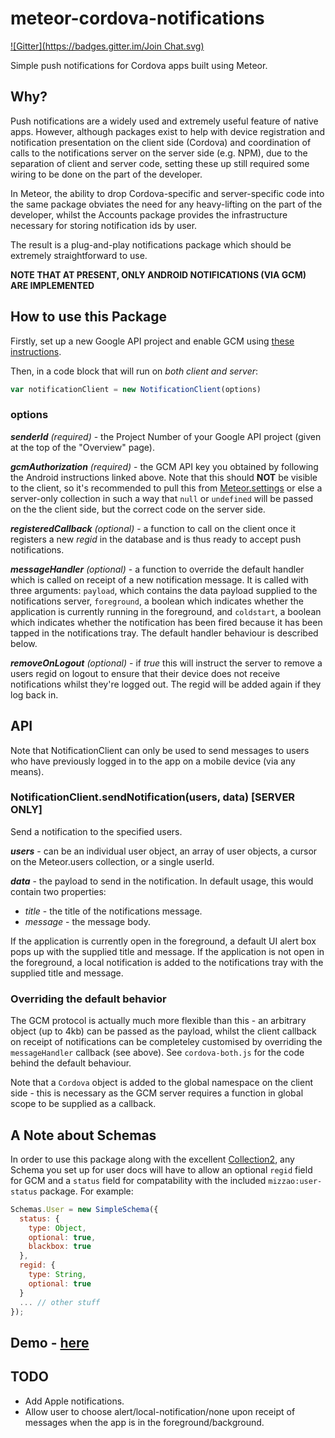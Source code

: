 meteor-cordova-notifications
============================
[![Gitter](https://badges.gitter.im/Join Chat.svg)](https://gitter.im/richsilv/meteor-cordova-notifications?utm_source=badge&utm_medium=badge&utm_campaign=pr-badge&utm_content=badge)

Simple push notifications for Cordova apps built using Meteor.

## Why?

Push notifications are a widely used and extremely useful feature of native apps. However, although packages exist to help with device registration and notification presentation on the client side (Cordova) and coordination of calls to the notifications server on the server side (e.g. NPM), due to the separation of client and server code, setting these up still required some wiring to be done on the part of the developer.

In Meteor, the ability to drop Cordova-specific and server-specific code into the same package obviates the need for any heavy-lifting on the part of the developer, whilst the Accounts package provides the infrastructure necessary for storing notification ids by user.

The result is a plug-and-play notifications package which should be extremely straightforward to use.

**NOTE THAT AT PRESENT, ONLY ANDROID NOTIFICATIONS (VIA GCM) ARE IMPLEMENTED**

## How to use this Package

Firstly, set up a new Google API project and enable GCM using [these instructions](https://console.developers.google.com/flows/enableapi?apiid=googlecloudmessaging&keyType=SERVER_SIDE&r=0.0.0.0/0).

Then, in a code block that will run on *both client and server*:

```javascript
var notificationClient = new NotificationClient(options)
```

### options

*__senderId__ (required)* - the Project Number of your Google API project (given at the top of the "Overview" page).

*__gcmAuthorization__ (required)* - the GCM API key you obtained by following the Android instructions linked above.  Note that this should **NOT** be visible to the client, so it's recommended to pull this from [Meteor.settings](https://docs.meteor.com/#/full/meteordeploy) or else a server-only collection in such a way that `null` or `undefined` will be passed on the the client side, but the correct code on the server side.

*__registeredCallback__ (optional)* - a function to call on the client once it registers a new *regid* in the database and is thus ready to accept push notifications.

*__messageHandler__ (optional)* - a function to override the default handler which is called on receipt of a new notification message.  It is called with three arguments: `payload`, which contains the data payload supplied to the notifications server, `foreground`, a boolean which indicates whether the application is currently running in the foreground, and `coldstart`, a boolean which indicates whether the notification has been fired because it has been tapped in the notifications tray.  The default handler behaviour is described below.

*__removeOnLogout__ (optional)* - if *true* this will instruct the server to remove a users regid on logout to ensure that their device does not receive notifications whilst they're logged out.  The regid will be added again if they log back in.

## API

Note that NotificationClient can only be used to send messages to users who have previously logged in to the app on a mobile device (via any means).

### NotificationClient.sendNotification(users, data) [SERVER ONLY]

Send a notification to the specified users.

*__users__* - can be an individual user object, an array of user objects, a cursor on the Meteor.users collection, or a single userId.

*__data__* - the payload to send in the notification.  In default usage, this would contain two properties:

* *title* - the title of the notifications message.
* *message* - the message body.

If the application is currently open in the foreground, a default UI alert box pops up with the supplied title and message.  If the application is not open in the foreground, a local notification is added to the notifications tray with the supplied title and message.

### Overriding the default behavior

The GCM protocol is actually much more flexible than this - an arbitrary object (up to 4kb) can be passed as the payload, whilst the client callback on receipt of notifications can be completeley customised by overriding the `messageHandler` callback (see above).  See `cordova-both.js` for the code behind the default behaviour.

Note that a `Cordova` object is added to the global namespace on the client side - this is necessary as the GCM server requires a function in global scope to be supplied as a callback.

## A Note about Schemas

In order to use this package along with the excellent [Collection2](https://github.com/aldeed/meteor-collection2), any Schema you set up for user docs will have to allow an optional `regid` field for GCM and a `status` field for compatability with the included `mizzao:user-status` package.  For example:

```javascript
Schemas.User = new SimpleSchema({
  status: {
    type: Object,
    optional: true,
    blackbox: true
  },
  regid: {
    type: String,
    optional: true
  }
  ... // other stuff
});
```

## Demo - [here](https://github.com/richsilv/cordova-notifications-demo)

## TODO

* Add Apple notifications.
* Allow user to choose alert/local-notification/none upon receipt of messages when the app is in the foreground/background.
